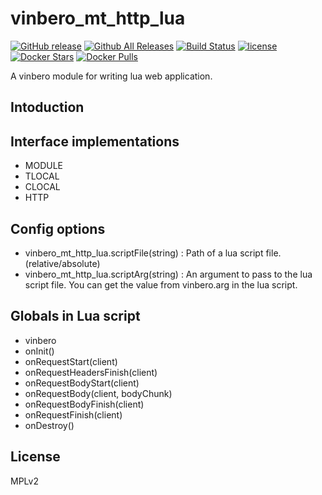 # vinbero_mt_http_lua
[![GitHub release](http://img.shields.io/github/release/vinbero/vinbero_mt_http_lua.svg)](https://github.com/vinbero/vinbero_mt_http_lua/releases)
[![Github All Releases](http://img.shields.io/github/downloads/vinbero/vinbero_mt_http_lua/total.svg)](https://github.com/vinbero/vinbero_mt_http_lua/releases)
[![Build Status](https://travis-ci.org/vinbero/vinbero_mt_http_lua.svg?branch=master)](https://travis-ci.org/vinbero/vinbero_mt_http_lua)
[![license](http://img.shields.io/github/license/vinbero/vinbero_mt_http_lua.svg)](https://raw.githubusercontent.com/vinbero/vinbero_mt_http_lua/master/LICENSE)
[![Docker Stars](http://img.shields.io/docker/stars/vinbero/alpine-vinbero.svg)](https://hub.docker.com/r/vinbero/vinbero_mt_http_lua)
[![Docker Pulls](http://img.shields.io/docker/pulls/vinbero/alpine-vinbero.svg)](https://hub.docker.com/r/vinbero/vinbero_mt_http_lua)

A vinbero module for writing lua web application.

## Intoduction

## Interface implementations
- MODULE
- TLOCAL
- CLOCAL
- HTTP

## Config options
- vinbero_mt_http_lua.scriptFile(string) : Path of a lua script file. (relative/absolute)
- vinbero_mt_http_lua.scriptArg(string) : An argument to pass to the lua script file. You can get the value from vinbero.arg in the lua script.

## Globals in Lua script
- vinbero
- onInit()
- onRequestStart(client)
- onRequestHeadersFinish(client)
- onRequestBodyStart(client)
- onRequestBody(client, bodyChunk)
- onRequestBodyFinish(client)
- onRequestFinish(client)
- onDestroy()

## License
MPLv2

